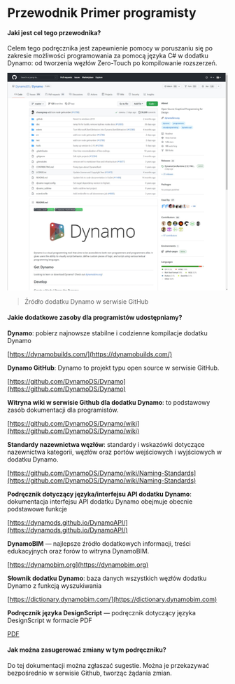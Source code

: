 # Przewodnik Primer programisty

#### Jaki jest cel tego przewodnika? <a href="#what-is-the-purpose-of-this-guide" id="what-is-the-purpose-of-this-guide"></a>

Celem tego podręcznika jest zapewnienie pomocy w poruszaniu się po zakresie możliwości programowania za pomocą języka C# w dodatku Dynamo: od tworzenia węzłów Zero-Touch po kompilowanie rozszerzeń.

![Źródło dodatku Dynamo w serwisie GitHub](images/dynamogithub.jpg)
> Źródło dodatku Dynamo w serwisie GitHub

#### Jakie dodatkowe zasoby dla programistów udostępniamy? <a href="#what-additional-online-resources-do-we-provide" id="what-additional-online-resources-do-we-provide"></a>

**Dynamo**: pobierz najnowsze stabilne i codzienne kompilacje dodatku Dynamo

[https://dynamobuilds.com/](https://dynamobuilds.com/)

**Dynamo GitHub**: Dynamo to projekt typu open source w serwisie GitHub.

[https://github.com/DynamoDS/Dynamo](https://github.com/DynamoDS/Dynamo)

**Witryna wiki w serwisie Github dla dodatku Dynamo**: to podstawowy zasób dokumentacji dla programistów.

[https://github.com/DynamoDS/Dynamo/wiki](https://github.com/DynamoDS/Dynamo/wiki)

**Standardy nazewnictwa węzłów**: standardy i wskazówki dotyczące nazewnictwa kategorii, węzłów oraz portów wejściowych i wyjściowych w dodatku Dynamo.

[https://github.com/DynamoDS/Dynamo/wiki/Naming-Standards](https://github.com/DynamoDS/Dynamo/wiki/Naming-Standards)

**Podręcznik dotyczący języka/interfejsu API dodatku Dynamo**: dokumentacja interfejsu API dodatku Dynamo obejmuje obecnie podstawowe funkcje

[https://dynamods.github.io/DynamoAPI/](https://dynamods.github.io/DynamoAPI/)

**DynamoBIM** — najlepsze źródło dodatkowych informacji, treści edukacyjnych oraz forów to witryna DynamoBIM.

[https://dynamobim.org](https://dynamobim.org)

**Słownik dodatku Dynamo**: baza danych wszystkich węzłów dodatku Dynamo z funkcją wyszukiwania

[https://dictionary.dynamobim.com/](https://dictionary.dynamobim.com)

**Podręcznik języka DesignScript** — podręcznik dotyczący języka DesignScript w formacie PDF

[PDF](https://dynamobim.org/wp-content/uploads/forum-assets/colin-mccroneautodesk-com/07/10/Dynamo\_language\_guide\_version\_1.pdf)

#### Jak można zasugerować zmiany w tym podręczniku? <a href="#how-can-i-suggest-changes-to-this-guide" id="how-can-i-suggest-changes-to-this-guide"></a>

Do tej dokumentacji można zgłaszać sugestie. Można je przekazywać bezpośrednio w serwisie Github, tworząc żądania zmian.
